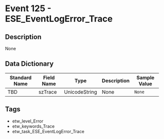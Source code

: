 # Event 125 - ESE_EventLogError_Trace

## Description
None

## Data Dictionary
|Standard Name|Field Name|Type|Description|Sample Value|
|---|---|---|---|---|
|TBD|szTrace|UnicodeString|None|`None`|

## Tags
* etw_level_Error
* etw_keywords_Trace
* etw_task_ESE_EventLogError_Trace